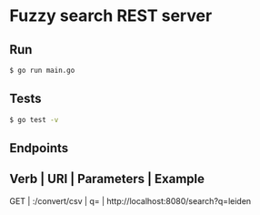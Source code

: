 # Fuzzy search REST server

## Run
```bash
$ go run main.go
```

## Tests
```bash
$ go test -v
```

## Endpoints
Verb | URI                         | Parameters | Example
---------------------------------------------------------------------------------------
GET  | <server>:<port>/convert/csv | q=<query>  | http://localhost:8080/search?q=leiden 